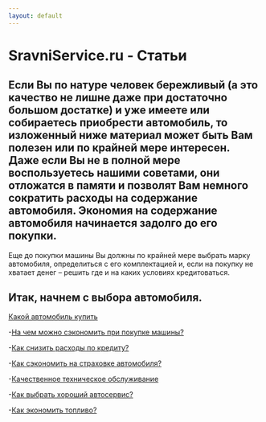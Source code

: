 ```yaml
---
layout: default
---
```



# SravniService.ru - Статьи 


Если Вы по натуре человек бережливый (а это качество не лишне даже при достаточно большом достатке) и уже имеете или собираетесь приобрести автомобиль, то изложенный ниже материал может быть Вам полезен или по крайней мере интересен. Даже если Вы не в полной мере воспользуетесь нашими советами, они отложатся в памяти и позволят Вам немного сократить расходы на содержание автомобиля.
Экономия на содержание автомобиля начинается задолго до его покупки.
---
Еще до покупки машины Вы должны по крайней мере выбрать марку автомобиля, определиться с его комплектацией и, если на покупку не хватает денег – решить где и на каких условиях кредитоваться.

## Итак, начнем с выбора автомобиля.
<p>
<a class="navbar-brand" href="{{site.baseurl}}/article/Kakoj_avtomobil_kupit">Какой автомобиль купить</a>
</p>
<p>
-<a class="navbar-brand" href="{{site.baseurl}}/article/Na_chem_mozhno_sjekonomit_pri_pokupke_mashiny">На чем можно сэкономить при покупке машины?</a>
</p>

-<a class="navbar-brand" href="{{site.baseurl}}/article/Kak_snizit_rashody_po_kreditu">Как снизить расходы по кредиту?</a>


-<a class="navbar-brand" href="{{site.baseurl}}/article/Kak_sjekonomit_na_strahovke_avtomobilja">Как сэкономить на страховке автомобиля?</a>


-<a class="navbar-brand" href="{{site.baseurl}}/article/Кachestvennoe_tehnicheskoe_obsluzhivanie">Качественное техническое обслуживание</a>


-<a class="navbar-brand" href="{{site.baseurl}}/article/Kak_vybrat_horoshij_avtoservis">Как выбрать хороший автосервис?</a>


-<a class="navbar-brand" href="{{site.baseurl}}/article/Kak_jekonomit_toplivo">Как экономить топливо?</a>


